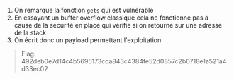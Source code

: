 1. On remarque la fonction `gets` qui est vulnérable
2. En essayant un buffer overflow classique cela ne fonctionne pas à cause de la sécurité en place qui vérifie si on retourne sur une adresse de la stack
3. On écrit donc un payload permettant l'exploitation

> Flag: 492deb0e7d14c4b5695173cca843c4384fe52d0857c2b0718e1a521a4d33ec02
